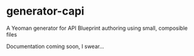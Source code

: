 # generator-capi
A Yeoman generator for API Blueprint authoring using small, composible files

Documentation coming soon, I swear...
